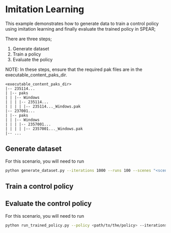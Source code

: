 # Imitation Learning

This example demonstrates how to generate data to train a control policy using imitation learning and finally evaluate the trained policy in SPEAR;

There are three steps;
1. Generate dataset
2. Train a policy 
3. Evaluate the policy

NOTE: In these steps, ensure that the required pak files are in the executable_content_paks_dir.

```
<executable_content_paks_dir>
|-- 235114...
| |-- paks
| | |-- Windows
| | | |-- 235114...
| | | | |-- 235114..._Windows.pak
|-- 237001...
| |-- paks
| | |-- Windows
| | | |-- 2357001...
| | | | |-- 2357001..._Windows.pak
|-- ...
```

## Generate dataset

For this scenario, you will need to run

```bash
python generate_dataset.py --iterations 1000 --runs 100 --scenes "<scene_id_1>" "<scene_id_2>" "<scene_id_n>" -create_video
```


## Train a control policy


## Evaluate the control policy

For this scenario, you will need to run

```bash
python run_trained_policy.py --policy <path/to/the/policy> --iterations 1000 --runs 100 --scenes "<scene_id_1>" "<scene_id_2>" "<scene_id_n>" -create_video
```



